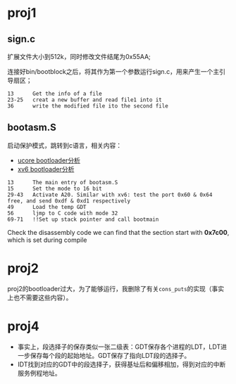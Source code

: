 # proj1
## sign.c
扩展文件大小到512k，同时修改文件结尾为0x55AA; 

连接好bin/bootblock之后，将其作为第一个参数运行sign.c，用来产生一个主引导扇区；
```
13      Get the info of a file
23-25   creat a new buffer and read file1 into it
36      write the modified file ito the second file
```
## bootasm.S
启动保护模式，跳转到c语言，相关内容：
- [ucore bootloader分析](http://www.cnblogs.com/maruixin/p/3175894.html)
- [xv6 bootloader分析](http://blog.csdn.net/qq_25426415/article/details/54583835)
```
13      The main entry of bootasm.S
15      Set the mode to 16 bit
29-43   Activate A20. Similar with xv6: test the port 0x60 & 0x64 free, and send 0xdf & 0xd1 respectively
49      Load the temp GDT
56      ljmp to C code with mode 32
69-71   !!Set up stack pointer and call bootmain
```
Check the disassembly code we can find that the <start> section start with **0x7c00**, which is set during compile
# proj2
proj2的bootloader过大，为了能够运行，我删除了有关```cons_puts```的实现（事实上也不需要这些内容）。

# proj4
- 事实上，段选择子的保存类似一张二级表：GDT保存各个进程的LDT，LDT进一步保存每个段的起始地址。GDT保存了指向LDT段的选择子。 
- IDT找到对应的GDT中的段选择子，获得基址后和偏移相加，得到对应的中断服务例程地址。
